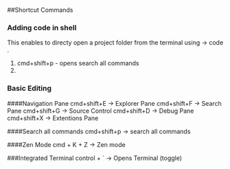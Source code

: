 ##Shortcut Commands

### Adding code in shell 
This enables to directy open a project folder from the terminal using -> code .
1. cmd+shift+p - opens search all commands
2. 

### Basic Editing 

####Navigation Pane
cmd+shift+E -> Explorer Pane
cmd+shift+F -> Search Pane 
cmd+shift+G -> Source Control
cmd+shift+D -> Debug Pane 
cmd+shift+X -> Extentions Pane

####Search all commands
cmd+shift+p -> search all commands

####Zen Mode
cmd + K + Z -> Zen mode

###Integrated Terminal
control + ` -> Opens Terminal (toggle)


